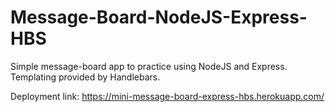 # Message-Board-NodeJS-Express-HBS

Simple message-board app to practice using NodeJS and Express. Templating provided by Handlebars. 

Deployment link: https://mini-message-board-express-hbs.herokuapp.com/
